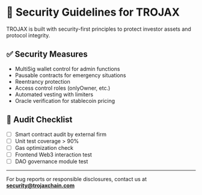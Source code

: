 # 🔐 Security Guidelines for TROJAX

TROJAX is built with security-first principles to protect investor assets and protocol integrity.

## ✅ Security Measures

- MultiSig wallet control for admin functions
- Pausable contracts for emergency situations
- Reentrancy protection
- Access control roles (onlyOwner, etc.)
- Automated vesting with limiters
- Oracle verification for stablecoin pricing

## 🔎 Audit Checklist

- [ ] Smart contract audit by external firm
- [ ] Unit test coverage > 90%
- [ ] Gas optimization check
- [ ] Frontend Web3 interaction test
- [ ] DAO governance module test

---

For bug reports or responsible disclosures, contact us at **security@trojaxchain.com**
